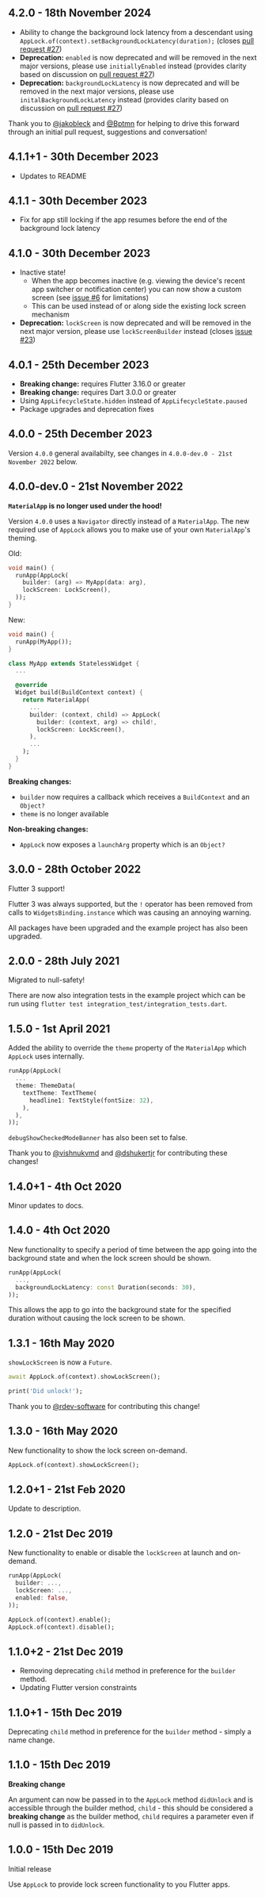 ## 4.2.0 - 18th November 2024

- Ability to change the background lock latency from a descendant using `AppLock.of(context).setBackgroundLockLatency(duration);` (closes [pull request #27](https://github.com/tomalabaster/flutter_app_lock/pull/27))
- **Deprecation:** `enabled` is now deprecated and will be removed in the next major versions, please use `initiallyEnabled` instead (provides clarity based on discussion on [pull request #27](https://github.com/tomalabaster/flutter_app_lock/pull/27))
- **Deprecation:** `backgroundLockLatency` is now deprecated and will be removed in the next major versions, please use `initalBackgroundLockLatency` instead (provides clarity based on discussion on [pull request #27](https://github.com/tomalabaster/flutter_app_lock/pull/27))

Thank you to [@jakobleck](https://github.com/jakobleck) and [@Bptmn](https://github.com/Bptmn) for helping to drive this forward through an initial pull request, suggestions and conversation!

## 4.1.1+1 - 30th December 2023

- Updates to README

## 4.1.1 - 30th December 2023

- Fix for app still locking if the app resumes before the end of the background lock latency

## 4.1.0 - 30th December 2023

- Inactive state!
  - When the app becomes inactive (e.g. viewing the device's recent app switcher or notification center) you can now show a custom screen (see [issue #6](https://github.com/tomalabaster/flutter_app_lock/issues/6) for limitations)
  - This can be used instead of or along side the existing lock screen mechanism
- **Deprecation:** `lockScreen` is now deprecated and will be removed in the next major version, please use `lockScreenBuilder` instead (closes [issue #23](https://github.com/tomalabaster/flutter_app_lock/issues/23))

## 4.0.1 - 25th December 2023

- **Breaking change:** requires Flutter 3.16.0 or greater
- **Breaking change:** requires Dart 3.0.0 or greater
- Using `AppLifecycleState.hidden` instead of `AppLifecycleState.paused`
- Package upgrades and deprecation fixes

## 4.0.0 - 25th December 2023

Version `4.0.0` general availabilty, see changes in `4.0.0-dev.0 - 21st November 2022` below.

## 4.0.0-dev.0 - 21st November 2022

**`MaterialApp` is no longer used under the hood!**

Version `4.0.0` uses a `Navigator` directly instead of a `MaterialApp`. The new required use of `AppLock` allows you to make use of your own `MaterialApp`'s theming.

Old:
```dart
void main() {
  runApp(AppLock(
    builder: (arg) => MyApp(data: arg),
    lockScreen: LockScreen(),
  ));
}
```

New:
```dart
void main() {
  runApp(MyApp());
}

class MyApp extends StatelessWidget {
  ...

  @override
  Widget build(BuildContext context) {
    return MaterialApp(
      ...
      builder: (context, child) => AppLock(
        builder: (context, arg) => child!,
        lockScreen: LockScreen(),
      ),
      ...
    );
  }
}
```

**Breaking changes:**
- `builder` now requires a callback which receives a `BuildContext` and an `Object?`
- `theme` is no longer available

**Non-breaking changes:**
- `AppLock` now exposes a `launchArg` property which is an `Object?`

## 3.0.0 - 28th October 2022

Flutter 3 support!

Flutter 3 was always supported, but the `!` operator has been removed from calls to `WidgetsBinding.instance` which was causing an annoying warning.

All packages have been upgraded and the example project has also been upgraded.

## 2.0.0 - 28th July 2021

Migrated to null-safety!

There are now also integration tests in the example project which can be run using `flutter test integration_test/integration_tests.dart`.

## 1.5.0 - 1st April 2021

Added the ability to override the `theme` property of the `MaterialApp` which `AppLock` uses internally.

```dart
runApp(AppLock(
  ...
  theme: ThemeData(
    textTheme: TextTheme(
      headline1: TextStyle(fontSize: 32),
    ),
  ),
));
```

`debugShowCheckedModeBanner` has also been set to false.

Thank you to [@vishnukvmd](https://github.com/vishnukvmd) and [@dshukertjr](https://github.com/dshukertjr) for contributing these changes!

## 1.4.0+1 - 4th Oct 2020

Minor updates to docs.

## 1.4.0 - 4th Oct 2020

New functionality to specify a period of time between the app going into the background state and when the lock screen should be shown.

```dart
runApp(AppLock(
  ...,
  backgroundLockLatency: const Duration(seconds: 30),
));
```

This allows the app to go into the background state for the specified duration without causing the lock screen to be shown.

## 1.3.1 - 16th May 2020

`showLockScreen` is now a `Future`.

```dart
await AppLock.of(context).showLockScreen();

print('Did unlock!');
```

Thank you to [@rdev-software](https://github.com/rdev-software) for contributing this change!

## 1.3.0 - 16th May 2020

New functionality to show the lock screen on-demand.

```dart
AppLock.of(context).showLockScreen();
```

## 1.2.0+1 - 21st Feb 2020

Update to description.

## 1.2.0 - 21st Dec 2019

New functionality to enable or disable the `lockScreen` at launch and on-demand.

```dart
runApp(AppLock(
  builder: ...,
  lockScreen: ...,
  enabled: false,
));
```

```dart
AppLock.of(context).enable();
AppLock.of(context).disable();
```

## 1.1.0+2 - 21st Dec 2019

- Removing deprecating `child` method in preference for the `builder` method.
- Updating Flutter version constraints

## 1.1.0+1 - 15th Dec 2019

Deprecating `child` method in preference for the `builder` method - simply a name change.

## 1.1.0 - 15th Dec 2019

**Breaking change**

An argument can now be passed in to the `AppLock` method `didUnlock` and is accessible through the builder method, `child` - this should be considered a **breaking change** as the builder method, `child` requires a parameter even if null is passed in to `didUnlock`.

## 1.0.0 - 15th Dec 2019

Initial release

Use `AppLock` to provide lock screen functionality to you Flutter apps.
